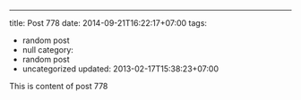 ---
title: Post 778
date: 2014-09-21T16:22:17+07:00
tags:
  - random post
  - null
category:
  - random post
  - uncategorized
updated: 2013-02-17T15:38:23+07:00

This is content of post 778